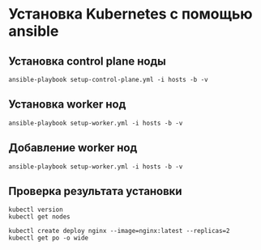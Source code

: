 # Установка Kubernetes с помощью ansible

## Установка control plane ноды
```shell script
ansible-playbook setup-control-plane.yml -i hosts -b -v
```

## Установка worker нод
```shell script
ansible-playbook setup-worker.yml -i hosts -b -v
```

## Добавление worker нод
```shell script
ansible-playbook setup-worker.yml -i hosts -b -v
```

## Проверка результата установки
```shell script
kubectl version
kubectl get nodes

kubectl create deploy nginx --image=nginx:latest --replicas=2
kubectl get po -o wide
```
